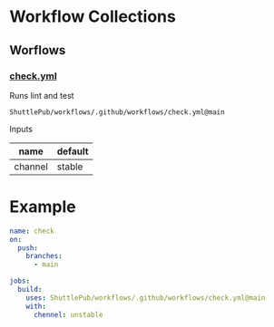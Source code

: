 # Workflow Collections

## Worflows

### [check.yml](.github/workflows/check.yml)

Runs lint and test

`ShuttlePub/workflows/.github/workflows/check.yml@main`

Inputs

| name    | default |
| ------- | ------- |
| channel | stable  |

# Example

```yaml
name: check
on:
  push:
    branches:
      - main

jobs:
  build:
    uses: ShuttlePub/workflows/.github/workflows/check.yml@main
    with:
      chennel: unstable
```

